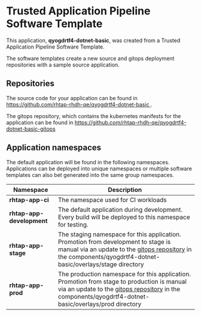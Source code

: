 # Trusted Application Pipeline Software Template

This application, **qyogdrtf4-dotnet-basic**, was created from a Trusted Application Pipeline Software Template.

The software templates create a new source and gitops deployment repositories with a sample source application. 

## Repositories

The source code for your application can be found in [https://github.com/rhtap-rhdh-qe/qyogdrtf4-dotnet-basic ](https://github.com/rhtap-rhdh-qe/qyogdrtf4-dotnet-basic ).
 
The gitops repository, which contains the kubernetes manifests for the application can be found in 
[https://github.com/rhtap-rhdh-qe/qyogdrtf4-dotnet-basic-gitops ](https://github.com/rhtap-rhdh-qe/qyogdrtf4-dotnet-basic-gitops ) 

## Application namespaces 

The default application will be found in the following namespaces. Applications can be deployed into unique namespaces or multiple software templates can also bet generated into the same group namespaces.  

|  Namespace   |  Description   |  
| -------- | -------- |
| **rhtap-app-ci** | The namespace used for CI workloads |
| **rhtap-app-development** | The default application during development. Every build will be deployed to this namespace for testing. |
| **rhtap-app-stage** | The staging namespace for this application. Promotion from development to stage is manual via an update to the [gitops repository](https://github.com/rhtap-rhdh-qe/qyogdrtf4-dotnet-basic-gitops ) in the components/qyogdrtf4-dotnet-basic/overlays/stage directory |
| **rhtap-app-prod** | The production namespace for this application. Promotion from stage to production is manual via an update to the [gitops repository](https://github.com/rhtap-rhdh-qe/qyogdrtf4-dotnet-basic-gitops ) in the components/qyogdrtf4-dotnet-basic/overlays/prod directory |